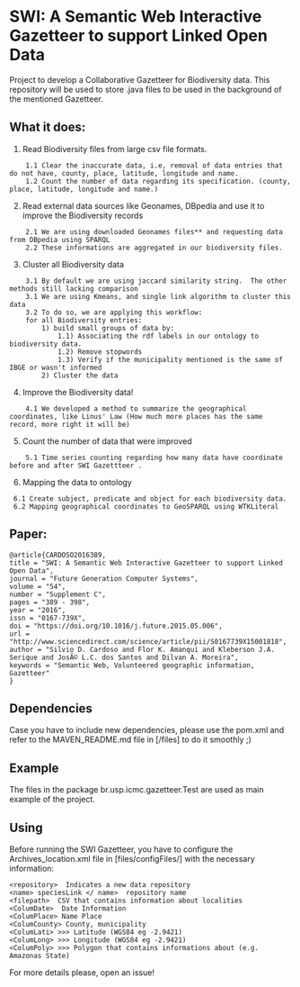 # SWI: A Semantic Web Interactive Gazetteer to support Linked Open Data

Project to develop a Collaborative Gazetteer for Biodiversity data. This repository will be used to store .java files to be used in the background of the mentioned Gazetteer.

## What it does:

1. Read Biodiversity files from large csv file formats. 
```
    1.1 Clear the inaccurate data, i.e, removal of data entries that do not have, county, place, latitude, longitude and name.
    1.2 Count the number of data regarding its specification. (county, place, latitude, longitude and name.)
```    
2. Read external data sources like Geonames, DBpedia and use it to improve the Biodiversity records
```
    2.1 We are using downloaded Geonames files** and requesting data from DBpedia using SPARQL
    2.2 These informations are aggregated in our biodiversity files.
```
3. Cluster all Biodiversity data 
```
    3.1 By default we are using jaccard similarity string.  The other methods still lacking comparison 
    3.1 We are using Kmeans, and single link algorithm to cluster this data
    3.2 To do so, we are applying this workflow:
    for all Biodiversity entries:
	    1) build small groups of data by:
	   		1.1) Associating the rdf labels in our ontology to biodiversity data.
	   		1.2) Remove stopwords
	   		1.3) Verify if the municipality mentioned is the same of IBGE or wasn't informed
	   	2) Cluster the data
 ```
4. Improve the Biodiversity data! 
```
    4.1 We developed a method to summarize the geographical coordinates, like Linus' Law (How much more places has the same record, more right it will be)
```
5. Count the number of data that were improved
```
    5.1 Time series counting regarding how many data have coordinate before and after SWI Gazettteer .
```
6. Mapping the data to ontology
 ```
  6.1 Create subject, predicate and object for each biodiversity data.
  6.2 Mapping geographical coordinates to GeoSPARQL using WTKLiteral
```
## Paper:
```
@article{CARDOSO2016389,
title = "SWI: A Semantic Web Interactive Gazetteer to support Linked Open Data",
journal = "Future Generation Computer Systems",
volume = "54",
number = "Supplement C",
pages = "389 - 398",
year = "2016",
issn = "0167-739X",
doi = "https://doi.org/10.1016/j.future.2015.05.006",
url = "http://www.sciencedirect.com/science/article/pii/S0167739X15001818",
author = "Silvio D. Cardoso and Flor K. Amanqui and Kleberson J.A. Serique and JosÃ© L.C. dos Santos and Dilvan A. Moreira",
keywords = "Semantic Web, Volunteered geographic information, Gazetteer"
}
```

## Dependencies

Case you have to include new dependencies, please use the pom.xml and refer to the MAVEN_README.md file in [/files] to do it smoothly ;)

## Example

The files in the package br.usp.icmc.gazetteer.Test are used as main example of the project.

## Using

Before running the SWI Gazetteer, you have to configure the Archives_location.xml file in [files/configFiles/] with the necessary information:
 
```
<repository>  Indicates a new data repository
<name> speciesLink </ name>  repository name
<filepath>  CSV that contains information about localities
<ColumDate>  Date Information
<ColumPlace> Name Place
<ColumCounty> County, municipality
<ColumLati> >>> Latitude (WGS84 eg -2.9421)
<ColumLong> >>> Longitude (WGS84 eg -2.9421)
<ColumPoly> >>> Polygon that contains informations about (e.g. Amazonas State)
```    
For more details please, open an issue!

